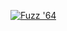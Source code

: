 [![Fuzz '64](https://img.shields.io/badge/Таблиця-blue.svg )](https://photos.app.goo.gl/kkhYgLVB2DS3a5Cb8)
